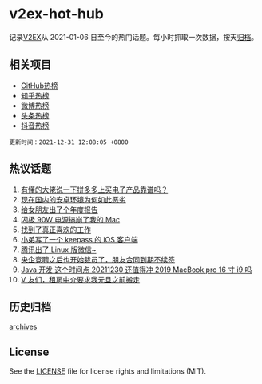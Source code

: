 # v2ex-hot-hub

 记录[V2EX](https://www.v2ex.com/)从 2021-01-06 日至今的热门话题。每小时抓取一次数据，按天[归档](archives)。
 
 ## 相关项目

- [GitHub热榜](https://github.com/lonnyzhang423/github-hot-hub)
- [知乎热榜](https://github.com/lonnyzhang423/zhihu-hot-hub)
- [微博热榜](https://github.com/lonnyzhang423/weibo-hot-hub)
- [头条热榜](https://github.com/lonnyzhang423/toutiao-hot-hub)
- [抖音热榜](https://github.com/lonnyzhang423/douyin-hot-hub)


 `更新时间：2021-12-31 12:08:05 +0800`

## 热议话题

1. [有懂的大佬说一下拼多多上买电子产品靠谱吗？](https://www.v2ex.com/t/825281)
1. [现在国内的安卓环境为何如此恶劣](https://www.v2ex.com/t/825332)
1. [给女朋友出了个年度报告](https://www.v2ex.com/t/825404)
1. [闪极 90W 电源搞崩了我的 Mac](https://www.v2ex.com/t/825435)
1. [找到了真正喜欢的工作](https://www.v2ex.com/t/825328)
1. [小弟写了一个 keepass 的 iOS 客户端](https://www.v2ex.com/t/825428)
1. [腾讯出了 Linux 版微信~](https://www.v2ex.com/t/825417)
1. [央企竞聘之后也开始裁员了，朋友合同到期不续签](https://www.v2ex.com/t/825423)
1. [Java 开发 这个时间点 20211230 还值得冲 2019 MacBook pro 16 寸 i9 吗](https://www.v2ex.com/t/825269)
1. [V 友们，租房中介要求我元旦之前搬走](https://www.v2ex.com/t/825310)

## 历史归档

[archives](archives)

## License

See the [LICENSE](LICENSE) file for license rights and limitations (MIT).
